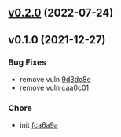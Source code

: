 
<a name="v0.2.0"></a>
## [v0.2.0](https://github.com/w6d-io/kratox/compare/v0.1.0...v0.2.0) (2022-07-24)


<a name="v0.1.0"></a>
## v0.1.0 (2021-12-27)

### Bug Fixes

* remove vuln [9d3dc8e]("https://github.com/w6d-io/kratox/commit/9d3dc8e6b9fa7d7691e1ca778e2ed5c72decaa63")
* remove vuln [caa0c01]("https://github.com/w6d-io/kratox/commit/caa0c011ac2d35da046f3264f4b71cf19ab26aa7")

### Chore

* init [fca6a9a]("https://github.com/w6d-io/kratox/commit/fca6a9ad3ff7e56e6adfda77fc3734379224ddfc")

